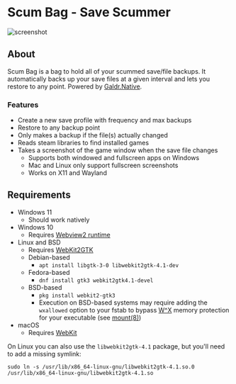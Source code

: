 # Scum Bag - Save Scummer

![screenshot](screenshot.png)

## About
Scum Bag is a bag to hold all of your scummed save/file backups. It automatically backs up your save files at a given interval and lets you restore to any point. Powered by [Galdr.Native](https://github.com/rthomasv3/Galdr).

### Features

* Create a new save profile with frequency and max backups
* Restore to any backup point
* Only makes a backup if the file(s) actually changed
* Reads steam libraries to find installed games
* Takes a screenshot of the game window when the save file changes
    * Supports both windowed and fullscreen apps on Windows
    * Mac and Linux only support fullscreen screenshots
    * Works on X11 and Wayland

## Requirements

* Windows 11
    * Should work natively
* Windows 10
    * Requires [Webview2 runtime](https://developer.microsoft.com/en-us/microsoft-edge/webview2/)
* Linux and BSD
    * Requires [WebKit2GTK](https://webkitgtk.org/)
    * Debian-based
        * `apt install libgtk-3-0 libwebkit2gtk-4.1-dev`
    * Fedora-based
        * `dnf install gtk3 webkit2gtk4.1-devel`
    * BSD-based
        * `pkg install webkit2-gtk3`
        * Execution on BSD-based systems may require adding the `wxallowed` option to your fstab to bypass [W^X](https://en.wikipedia.org/wiki/W%5EX) memory protection for your executable (see [mount(8)](https://man.openbsd.org/mount.8))
* macOS
    * Requires [WebKit](https://webkit.org/downloads/)

On Linux you can also use the `libwebkit2gtk-4.1` package, but you'll need to add a missing symlink:
```
sudo ln -s /usr/lib/x86_64-linux-gnu/libwebkit2gtk-4.1.so.0 /usr/lib/x86_64-linux-gnu/libwebkit2gtk-4.1.so
```
